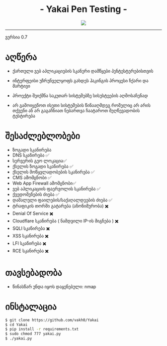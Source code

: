<h1 align="center">- Yakai Pen Testing -</h1>
<p align="center">
  <img src="https://github.com/vakh0/Screenshots/blob/main/Yakai/Yakai.png">
</p>
<hr>
ვერსია 0.7


# აღწერა

- ქართული ვებ აპლიკაციების სკანერი დამწყები პენტესტერებისთვის

- ინტერფეისი უზრუნველყოფს გახდეს ჰაკინგის პროცესი ჩქარი და მარტივი

- პროექტი შეიქმნა საკუთარ სისტემებზე სისუსტეების აღმოსაჩენად

- არ გამოიყენოთ ისეთი სისტემების წინააღმდეგ რომელიც არ არის თქვენი ან არ გაგაჩნიათ ნებართვა ჩაატაროთ შეღწევადობის ტესტირება


# შესაძლებლობები

- ზოგადი სკანირება
- DNS სკანირება ✅
- სერვერის გეო ლოკაცია✅
- ქსელის ზოგადი სკანირება ✅
- ქსელის მოწყვლადობების სკანირება ✅
- CMS ამომცნობი ✅
- Web App Firewall ამომცნობი✅
- ვებ აპლიკაციის ფაერვოლის სკანირება ✅
- ქვედომენების ძიება ✅
- დამალული ფაილების/საქაღალდეების ძიება ✅
- ტრაფიკის თორში გატარება (ანონიმურობა) ✖️
- Denial Of Service ✖️
- Cloudflare სკანირება ( ნამდვილი IP-ის მიგნება ) ✖️
- SQLI სკანირება ✖️
- XSS სკანირება ✖️
- LFI სკანირება ✖️
- RCE სკანირება ✖️

# თავსებადობა
- წინასწარ უნდა იყოს დაყენებული: nmap

# ინსტალაცია
```bash
$ git clone https://github.com/vakh0/Yakai
$ cd Yakai
$ pip install -r requirements.txt
$ sudo chmod 777 yakai.py
$ ./yakai.py
```
